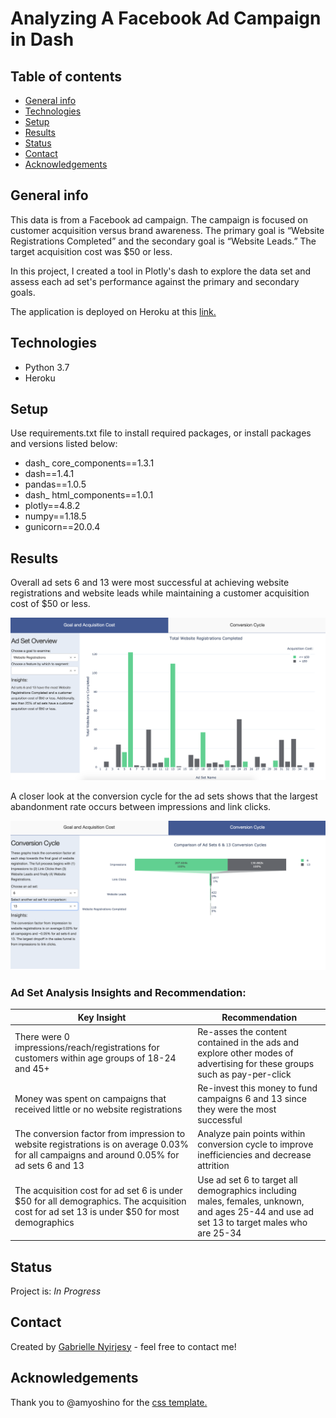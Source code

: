 # Analyzing A Facebook Ad Campaign in Dash

## Table of contents
* [General info](#general-info)
* [Technologies](#technologies)
* [Setup](#setup)
* [Results](#results)
* [Status](#status)
* [Contact](#contact)
* [Acknowledgements](#acknowledgements)

## General info
This data is from a Facebook ad campaign. The campaign is focused on customer acquisition versus brand awareness. The primary goal is “Website Registrations Completed” and the secondary goal is “Website Leads.” The target acquisition cost was $50 or less. 

In this project, I created a tool in Plotly's dash to explore the data set and assess each ad set's performance against the primary and secondary goals.

The application is deployed on Heroku at this [link.](#https://ad-campaign-analysis.herokuapp.com/)

## Technologies
* Python 3.7
* Heroku

## Setup
Use requirements.txt file to install required packages, or install packages and versions listed below:

* dash_ core_components==1.3.1
* dash==1.4.1
* pandas==1.0.5
* dash_ html_components==1.0.1
* plotly==4.8.2
* numpy==1.18.5
* gunicorn==20.0.4

## Results
Overall ad sets 6 and 13 were most successful at achieving website registrations and website leads while maintaining a customer acquisition cost of $50 or less. 

![Customer_Acquisition_Cost](Goal_Acquisition_Cost_Tab.png)

A closer look at the conversion cycle for the ad sets shows that the largest abandonment rate occurs between impressions and link clicks. 

![Conversion_Cycle](Coversion_Cycle_Tab.png)

### Ad Set Analysis Insights and Recommendation:
| Key Insight | Recommendation |
| ------ | ----- |
| There were 0 impressions/reach/registrations for customers within age groups of 18-24 and 45+ | Re-asses the content contained in the ads and explore other modes of advertising for these groups such as pay-per-click | 
| Money was spent on campaigns that received little or no website registrations | Re-invest this money to fund campaigns 6 and 13 since they were the most successful |
| The conversion factor from impression to website registrations is on average 0.03% for all campaigns and around 0.05% for ad sets 6 and 13 | Analyze pain points within conversion cycle to improve inefficiencies and decrease attrition | 
| The acquisition cost for ad set 6 is under $50 for all demographics. The acquisition cost for ad set 13 is under $50 for most demographics | Use ad set 6 to target all demographics including males, females, unknown, and ages 25-44 and use ad set 13 to target males who are 25-34 | 


## Status
Project is: _In Progress_

## Contact
Created by [Gabrielle Nyirjesy](https://www.linkedin.com/in/gabrielle-nyirjesy) - feel free to contact me!

## Acknowledgements
Thank you to @amyoshino for the [css template.](#https://codepen.io/amyoshino/pen/jzXypZ.css)